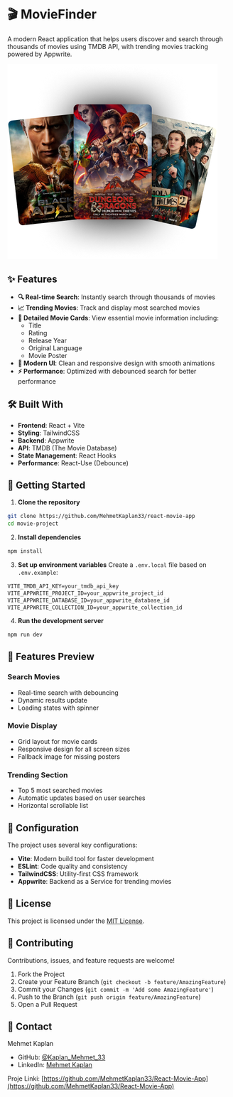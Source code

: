 # 🎬 MovieFinder

A modern React application that helps users discover and search through thousands of movies using TMDB API, with trending movies tracking powered by Appwrite.

![Hero Banner](/public/hero.png)

## ✨ Features

- **🔍 Real-time Search**: Instantly search through thousands of movies
- **📈 Trending Movies**: Track and display most searched movies
- **🎯 Detailed Movie Cards**: View essential movie information including:
  - Title
  - Rating
  - Release Year
  - Original Language
  - Movie Poster
- **💫 Modern UI**: Clean and responsive design with smooth animations
- **⚡ Performance**: Optimized with debounced search for better performance

## 🛠️ Built With

- **Frontend**: React + Vite
- **Styling**: TailwindCSS
- **Backend**: Appwrite
- **API**: TMDB (The Movie Database)
- **State Management**: React Hooks
- **Performance**: React-Use (Debounce)

## 🚀 Getting Started

1. **Clone the repository**
```bash
git clone https://github.com/MehmetKaplan33/react-movie-app
cd movie-project
```

2. **Install dependencies**
```bash
npm install
```

3. **Set up environment variables**
Create a `.env.local` file based on `.env.example`:
```env
VITE_TMDB_API_KEY=your_tmdb_api_key
VITE_APPWRITE_PROJECT_ID=your_appwrite_project_id
VITE_APPWRITE_DATABASE_ID=your_appwrite_database_id
VITE_APPWRITE_COLLECTION_ID=your_appwrite_collection_id
```

4. **Run the development server**
```bash
npm run dev
```

## 📱 Features Preview

### Search Movies
- Real-time search with debouncing
- Dynamic results update
- Loading states with spinner

### Movie Display
- Grid layout for movie cards
- Responsive design for all screen sizes
- Fallback image for missing posters

### Trending Section
- Top 5 most searched movies
- Automatic updates based on user searches
- Horizontal scrollable list

## 🔧 Configuration

The project uses several key configurations:

- **Vite**: Modern build tool for faster development
- **ESLint**: Code quality and consistency
- **TailwindCSS**: Utility-first CSS framework
- **Appwrite**: Backend as a Service for trending movies

## 📝 License

This project is licensed under the [MIT License](https://opensource.org/licenses/MIT).

## 🤝 Contributing

Contributions, issues, and feature requests are welcome!

1. Fork the Project
2. Create your Feature Branch (`git checkout -b feature/AmazingFeature`)
3. Commit your Changes (`git commit -m 'Add some AmazingFeature'`)
4. Push to the Branch (`git push origin feature/AmazingFeature`)
5. Open a Pull Request

## 💬 Contact

Mehmet Kaplan

- GitHub: [@Kaplan_Mehmet_33]([https://github.com/mehmetkaplan](https://github.com/MehmetKaplan33))
- LinkedIn: [Mehmet Kaplan](https://www.linkedin.com/in/mehmet-kaplan-601013294/)

Proje Linki: [https://github.com/MehmetKaplan33/React-Movie-App](https://github.com/MehmetKaplan33/React-Movie-App)
